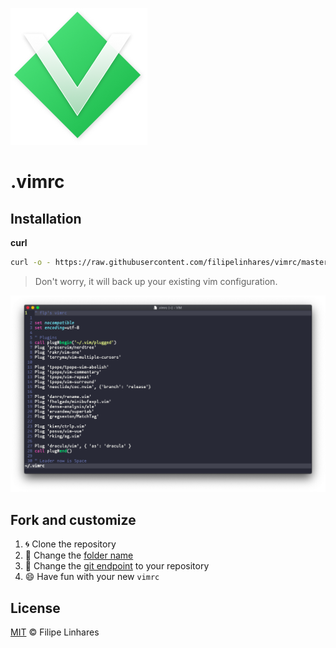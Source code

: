 ![filipe's vimrc](images/logo.png)

# .vimrc

## Installation

**curl**
```bash
curl -o - https://raw.githubusercontent.com/filipelinhares/vimrc/master/install.sh | sh
```
> Don't worry, it will back up your existing vim configuration.

![Screenshots](images/screenshot.png)

## Fork and customize

1. :cyclone: Clone the repository
2. :pencil: Change the [folder name](https://github.com/filipelinhares/vimrc/blob/master/install.sh#L14)
3. :pencil: Change the [git endpoint](https://github.com/filipelinhares/vimrc/blob/master/install.sh#L18) to your repository
4. :smile: Have fun with your new `vimrc`

## License

[MIT](LICENSE.md) © Filipe Linhares

